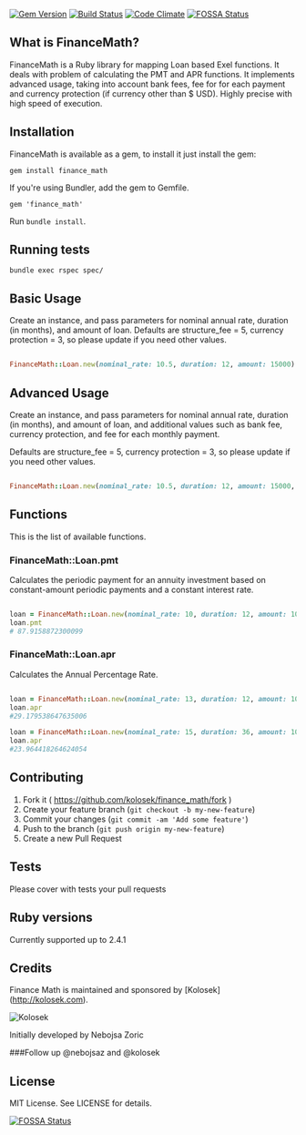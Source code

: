 [![Gem Version](https://badge.fury.io/rb/finance_math.svg)](http://badge.fury.io/rb/finance_math)
[![Build Status](https://semaphoreapp.com/api/v1/projects/869d7630-55d3-46e5-9dc2-03d0d1cfecfe/363108/shields_badge.svg)](https://semaphoreapp.com/kolosek/finance_math)
[![Code Climate](https://codeclimate.com/github/kolosek/finance_math/badges/gpa.svg)](https://codeclimate.com/github/kolosek/finance_math)
[![FOSSA Status](https://app.fossa.io/api/projects/git%2Bgithub.com%2Fkolosek%2Ffinance_math.svg?type=shield)](https://app.fossa.io/projects/git%2Bgithub.com%2Fkolosek%2Ffinance_math?ref=badge_shield)


## What is FinanceMath?

FinanceMath is a Ruby library for mapping Loan based Exel functions. It deals with problem of calculating the PMT and APR functions. It implements advanced usage, taking into account bank fees, fee for for each payment and currency protection (if currency other than $ USD). Highly precise with high speed of execution.

## Installation

FinanceMath is available as a gem, to install it just install the gem:

    gem install finance_math

If you're using Bundler, add the gem to Gemfile.

    gem 'finance_math'

Run `bundle install`.

## Running tests

    bundle exec rspec spec/

## Basic Usage

Create an instance, and pass parameters for nominal annual rate, duration (in months), and amount of loan.
Defaults are structure_fee = 5, currency protection = 3, so please update if you need other values.

```ruby

FinanceMath::Loan.new(nominal_rate: 10.5, duration: 12, amount: 15000)
```

## Advanced Usage

Create an instance, and pass parameters for nominal annual rate, duration (in months), and amount of loan, and additional values such as bank fee, currency protection, and fee for each monthly payment.

Defaults are structure_fee = 5, currency protection = 3, so please update if you need other values.

```ruby

FinanceMath::Loan.new(nominal_rate: 10.5, duration: 12, amount: 15000, structure_fee: 5.1, currency_protection: 2.75, fee: 25)
```

## Functions

This is the list of available functions.

### FinanceMath::Loan.pmt

Calculates the periodic payment for an annuity investment based on constant-amount periodic payments and a constant interest rate.

```ruby

loan = FinanceMath::Loan.new(nominal_rate: 10, duration: 12, amount: 1000)
loan.pmt
# 87.9158872300099

```

### FinanceMath::Loan.apr

Calculates the Annual Percentage Rate.

```ruby

loan = FinanceMath::Loan.new(nominal_rate: 13, duration: 12, amount: 10000)
loan.apr
#29.179538647635006

loan = FinanceMath::Loan.new(nominal_rate: 15, duration: 36, amount: 10000, structure_fee: 5, currency_protection: 3, fee: 10)
loan.apr
#23.964418264624054

```

## Contributing

1. Fork it ( https://github.com/kolosek/finance_math/fork )
2. Create your feature branch (`git checkout -b my-new-feature`)
3. Commit your changes (`git commit -am 'Add some feature'`)
4. Push to the branch (`git push origin my-new-feature`)
5. Create a new Pull Request

## Tests

Please cover with tests your pull requests

## Ruby versions

   Currently supported up to 2.4.1 

## Credits

Finance Math is maintained and sponsored by
[Kolosek] (http://kolosek.com).

![Kolosek](http://kolosek.com/logo.png)

Initially developed by Nebojsa Zoric

###Follow up @nebojsaz and @kolosek


## License

MIT License. See LICENSE for details.


[![FOSSA Status](https://app.fossa.io/api/projects/git%2Bgithub.com%2Fkolosek%2Ffinance_math.svg?type=large)](https://app.fossa.io/projects/git%2Bgithub.com%2Fkolosek%2Ffinance_math?ref=badge_large)